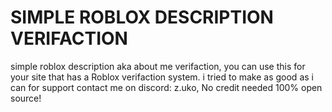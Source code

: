 # SIMPLE ROBLOX DESCRIPTION VERIFACTION
simple roblox description aka about me verifaction, you can use this for your site that has a Roblox verifaction system. i tried to make as good as i can for support contact me on discord: z.uko, No credit needed 100% open source!

